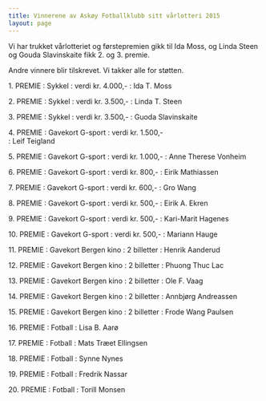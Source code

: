 ```yaml
---
title: Vinnerene av Askøy Fotballklubb sitt vårlotteri 2015
layout: page
---
```


Vi har trukket vårlotteriet og førstepremien gikk til Ida Moss, og Linda Steen og Gouda Slavinskaite fikk 2. og 3. premie. 

Andre vinnere blir tilskrevet. Vi takker alle for støtten. 



1\. PREMIE
: Sykkel
: verdi kr. 4.000,-
: Ida T. Moss

2\. PREMIE
: Sykkel
: verdi kr. 3.500,-
: Linda T. Steen

3\. PREMIE
: Sykkel
: verdi kr. 3.500,-
: Guoda Slavinskaite

4\. PREMIE
: Gavekort G-sport
: verdi kr.  1.500,-	
: Leif Teigland 

5\. PREMIE
: Gavekort G-sport
: verdi kr.  1.000,-
: Anne Therese Vonheim

6\. PREMIE
: Gavekort G-sport
: verdi kr.    800,-
: Eirik Mathiassen

7\. PREMIE
: Gavekort G-sport
: verdi kr.    600,-
: Gro Wang

8\. PREMIE
: Gavekort G-sport
: verdi kr.    500,-
: Eirik A. Ekren

9\. PREMIE
: Gavekort G-sport
: verdi kr.    500,-
: Kari-Marit Hagenes

10\. PREMIE
: Gavekort G-sport
: verdi kr.    500,-
: Mariann Hauge

11\. PREMIE
: Gavekort Bergen kino
: 2 billetter
: Henrik Aanderud

12\. PREMIE
: Gavekort Bergen kino
: 2 billetter
: Phuong Thuc Lac

13\. PREMIE
: Gavekort Bergen kino
: 2 billetter
: Ole F. Vaag

14\. PREMIE
: Gavekort Bergen kino
: 2 billetter
: Annbjørg Andreassen

15\. PREMIE
: Gavekort Bergen kino
: 2 billetter
: Frode Wang Paulsen

16\. PREMIE
: Fotball
: Lisa B. Aarø

17\. PREMIE
: Fotball
: Mats Træet Ellingsen

18\. PREMIE
: Fotball
: Synne Nynes

19\. PREMIE
: Fotball
: Fredrik Nassar

20\. PREMIE
: Fotball
: Torill Monsen
